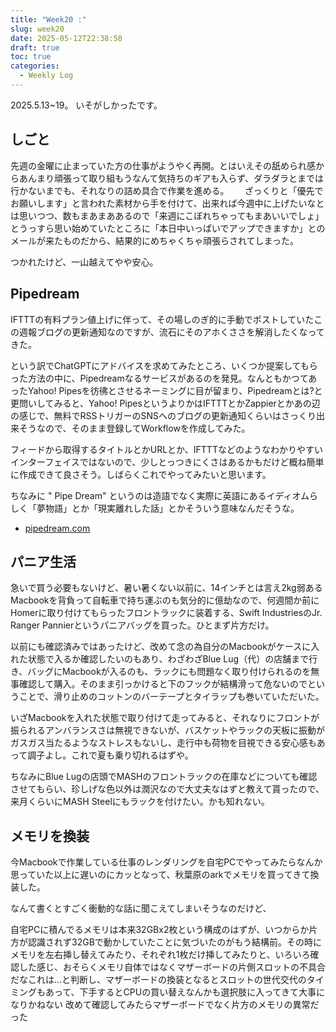 ```yaml
---
title: "Week20 :"
slug: week20
date: 2025-05-12T22:38:58
draft: true
toc: true
categories:
  - Weekly Log
---
```

2025.5.13~19。
いそがしかったです。

<!--more-->


## しごと

先週の金曜に止まっていた方の仕事がようやく再開。とはいえその舐められ感からあんまり頑張って取り組もうなんて気持ちのギアも入らず、ダラダラとまでは行かないまでも、それなりの詰め具合で作業を進める。　　
ざっくりと「優先でお願いします」と言われた素材から手を付けて、出来れば今週中に上げたいなとは思いつつ、数もまあまああるので「来週にこぼれちゃってもまあいいでしょ」とうっすら思い始めていたところに「本日中いっぱいでアップできますか」とのメールが来たものだから、結果的にめちゃくちゃ頑張らされてしまった。

つかれたけど、一山越えてやや安心。

## Pipedream

IFTTTの有料プラン値上げに伴って、その場しのぎ的に手動でポストしていたこの週報ブログの更新通知なのですが、流石にそのアホくささを解消したくなってきた。

という訳でChatGPTにアドバイスを求めてみたところ、いくつか提案してもらった方法の中に、Pipedreamなるサービスがあるのを発見。なんともかつてあったYahoo! Pipesを彷彿とさせるネーミングに目が留まり、Pipedreamとは?と更問いしてみると、Yahoo! PipesというよりかはIFTTTとかZappierとかあの辺の感じで、無料でRSSトリガーのSNSへのブログの更新通知くらいはさっくり出来そうなので、そのまま登録してWorkflowを作成してみた。

フィードから取得するタイトルとかURLとか、IFTTTなどのようなわかりやすいインターフェイスではないので、少しとっつきにくさはあるかもだけど概ね簡単に作成できて良さそう。しばらくこれでやってみたいと思います。

ちなみに " Pipe Dream" というのは造語でなく実際に英語にあるイディオムらしく「夢物語」とか「現実離れした話」とかそういう意味なんだそうな。

- [pipedream.com](https://pipedream.com)

## パニア生活

急いで買う必要もないけど、暑い暑くない以前に、14インチとは言え2kg弱あるMacbookを背負って自転車で持ち運ぶのも気分的に億劫なので、何週間か前にHomerに取り付けてもらったフロントラックに装着する、Swift IndustriesのJr. Ranger Pannierというパニアバッグを買った。ひとまず片方だけ。

以前にも確認済みではあったけど、改めて念の為自分のMacbookがケースに入れた状態で入るか確認したいのもあり、わざわざBlue Lug（代）の店舗まで行き、バッグにMacbookが入るのも、ラックにも問題なく取り付けられるのを無事確認して購入。そのまま引っかけると下のフックが結構滑って危ないのでということで、滑り止めのコットンのバーテープとタイラップも巻いていただいた。

いざMacbookを入れた状態で取り付けて走ってみると、それなりにフロントが振られるアンバランスさは無視できないが、バスケットやラックの天板に振動がガスガス当たるようなストレスもないし、走行中も荷物を目視できる安心感もあって調子よし。これで夏も乗り切れるはずや。

ちなみにBlue Lugの店頭でMASHのフロントラックの在庫などについても確認させてもらい、珍しげな色以外は潤沢なので大丈夫なはずと教えて貰ったので、来月くらいにMASH Steelにもラックを付けたい。かも知れない。


## メモリを換装

今Macbookで作業している仕事のレンダリングを自宅PCでやってみたらなんか思っていた以上に遅いのにカッとなって、秋葉原のarkでメモリを買ってきて換装した。

なんて書くとすごく衝動的な話に聞こえてしまいそうなのだけど、

自宅PCに積んでるメモリは本来32GBx2枚という構成のはずが、いつからか片方が認識されず32GBで動かしていたことに気づいたのがもう結構前。その時にメモリを左右挿し替えてみたり、それぞれ1枚だけ挿してみたりと、いろいろ確認した感じ、おそらくメモリ自体ではなくマザーボードの片側スロットの不具合だなこれは…と判断し、マザーボードの換装となるとスロットの世代交代のタイミングもあって、下手するとCPUの買い替えなんかも選択肢に入ってきて大事になりかねない
改めて確認してみたらマザーボードでなく片方のメモリの異常だった